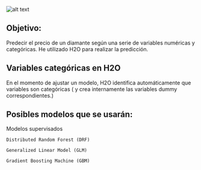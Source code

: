 ![alt text](https://i1.wp.com/datasmarts.net/es/wp-content/uploads/2019/09/1_u7swL7CrX0UW_lIScu1eDQ.png?fit=802%2C352&ssl=1)



## Objetivo:
Predecir el precio de un diamante según una serie de variables numéricas y categóricas.
He utilizado H2O para realizar la predicción.

## Variables categóricas en H2O
En el momento de ajustar un modelo, H2O identifica automáticamente que variables son categóricas ( y crea internamente las
variables dummy correspondientes.)

## Posibles modelos que se usarán: 


Modelos supervisados


    Distributed Random Forest (DRF)

    Generalized Linear Model (GLM)

    Gradient Boosting Machine (GBM)
